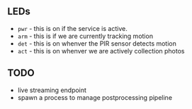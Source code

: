 ## LEDs

- `pwr` - this is on if the service is active.
- `arm` - this is if we are currently tracking motion
- `det` - this is on whenver the PIR sensor detects motion
- `act` - this is on whenver we are actively collection photos

## TODO

- live streaming endpoint
- spawn a process to manage postprocessing pipeline
